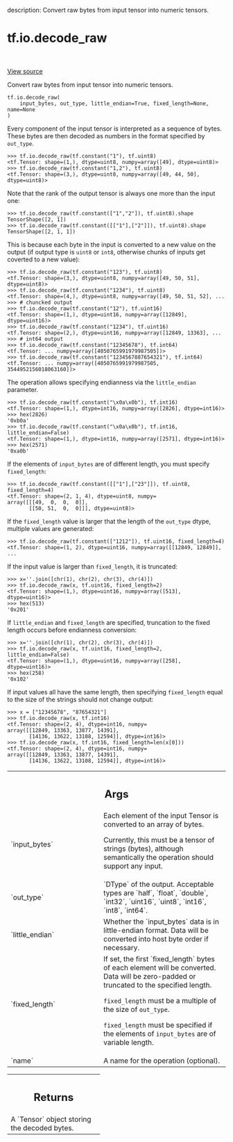 description: Convert raw bytes from input tensor into numeric tensors.

<div itemscope itemtype="http://developers.google.com/ReferenceObject">
<meta itemprop="name" content="tf.io.decode_raw" />
<meta itemprop="path" content="Stable" />
</div>

# tf.io.decode_raw

<!-- Insert buttons and diff -->

<table class="tfo-notebook-buttons tfo-api nocontent" align="left">

</table>

<a target="_blank" class="external" href="/code/stable/tensorflow/python/ops/parsing_ops.py">View source</a>



Convert raw bytes from input tensor into numeric tensors.

<pre class="devsite-click-to-copy prettyprint lang-py tfo-signature-link">
<code>tf.io.decode_raw(
    input_bytes, out_type, little_endian=True, fixed_length=None, name=None
)
</code></pre>



<!-- Placeholder for "Used in" -->

Every component of the input tensor is interpreted as a sequence of bytes.
These bytes are then decoded as numbers in the format specified by `out_type`.

```
>>> tf.io.decode_raw(tf.constant("1"), tf.uint8)
<tf.Tensor: shape=(1,), dtype=uint8, numpy=array([49], dtype=uint8)>
>>> tf.io.decode_raw(tf.constant("1,2"), tf.uint8)
<tf.Tensor: shape=(3,), dtype=uint8, numpy=array([49, 44, 50], dtype=uint8)>
```

Note that the rank of the output tensor is always one more than the input one:

```
>>> tf.io.decode_raw(tf.constant(["1","2"]), tf.uint8).shape
TensorShape([2, 1])
>>> tf.io.decode_raw(tf.constant([["1"],["2"]]), tf.uint8).shape
TensorShape([2, 1, 1])
```

This is because each byte in the input is converted to a new value on the
output (if output type is `uint8` or `int8`, otherwise chunks of inputs get
coverted to a new value):

```
>>> tf.io.decode_raw(tf.constant("123"), tf.uint8)
<tf.Tensor: shape=(3,), dtype=uint8, numpy=array([49, 50, 51], dtype=uint8)>
>>> tf.io.decode_raw(tf.constant("1234"), tf.uint8)
<tf.Tensor: shape=(4,), dtype=uint8, numpy=array([49, 50, 51, 52], ...
>>> # chuncked output
>>> tf.io.decode_raw(tf.constant("12"), tf.uint16)
<tf.Tensor: shape=(1,), dtype=uint16, numpy=array([12849], dtype=uint16)>
>>> tf.io.decode_raw(tf.constant("1234"), tf.uint16)
<tf.Tensor: shape=(2,), dtype=uint16, numpy=array([12849, 13363], ...
>>> # int64 output
>>> tf.io.decode_raw(tf.constant("12345678"), tf.int64)
<tf.Tensor: ... numpy=array([4050765991979987505])>
>>> tf.io.decode_raw(tf.constant("1234567887654321"), tf.int64)
<tf.Tensor: ... numpy=array([4050765991979987505, 3544952156018063160])>
```

The operation allows specifying endianness via the `little_endian` parameter.

```
>>> tf.io.decode_raw(tf.constant("\x0a\x0b"), tf.int16)
<tf.Tensor: shape=(1,), dtype=int16, numpy=array([2826], dtype=int16)>
>>> hex(2826)
'0xb0a'
>>> tf.io.decode_raw(tf.constant("\x0a\x0b"), tf.int16, little_endian=False)
<tf.Tensor: shape=(1,), dtype=int16, numpy=array([2571], dtype=int16)>
>>> hex(2571)
'0xa0b'
```

If the elements of `input_bytes` are of different length, you must specify
`fixed_length`:

```
>>> tf.io.decode_raw(tf.constant([["1"],["23"]]), tf.uint8, fixed_length=4)
<tf.Tensor: shape=(2, 1, 4), dtype=uint8, numpy=
array([[[49,  0,  0,  0]],
       [[50, 51,  0,  0]]], dtype=uint8)>
```

If the `fixed_length` value is larger that the length of the `out_type` dtype,
multiple values are generated:

```
>>> tf.io.decode_raw(tf.constant(["1212"]), tf.uint16, fixed_length=4)
<tf.Tensor: shape=(1, 2), dtype=uint16, numpy=array([[12849, 12849]], ...
```

If the input value is larger than `fixed_length`, it is truncated:

```
>>> x=''.join([chr(1), chr(2), chr(3), chr(4)])
>>> tf.io.decode_raw(x, tf.uint16, fixed_length=2)
<tf.Tensor: shape=(1,), dtype=uint16, numpy=array([513], dtype=uint16)>
>>> hex(513)
'0x201'
```

If `little_endian` and `fixed_length` are specified, truncation to the fixed
length occurs before endianness conversion:

```
>>> x=''.join([chr(1), chr(2), chr(3), chr(4)])
>>> tf.io.decode_raw(x, tf.uint16, fixed_length=2, little_endian=False)
<tf.Tensor: shape=(1,), dtype=uint16, numpy=array([258], dtype=uint16)>
>>> hex(258)
'0x102'
```

If input values all have the same length, then specifying `fixed_length`
equal to the size of the strings should not change output:

```
>>> x = ["12345678", "87654321"]
>>> tf.io.decode_raw(x, tf.int16)
<tf.Tensor: shape=(2, 4), dtype=int16, numpy=
array([[12849, 13363, 13877, 14391],
       [14136, 13622, 13108, 12594]], dtype=int16)>
>>> tf.io.decode_raw(x, tf.int16, fixed_length=len(x[0]))
<tf.Tensor: shape=(2, 4), dtype=int16, numpy=
array([[12849, 13363, 13877, 14391],
       [14136, 13622, 13108, 12594]], dtype=int16)>
```

<!-- Tabular view -->
 <table class="responsive fixed orange">
<colgroup><col width="214px"><col></colgroup>
<tr><th colspan="2"><h2 class="add-link">Args</h2></th></tr>

<tr>
<td>
`input_bytes`
</td>
<td>
  Each element of the input Tensor is converted to an array of bytes.

Currently, this must be a tensor of strings (bytes), although semantically
the operation should support any input.
</td>
</tr><tr>
<td>
`out_type`
</td>
<td>
  `DType` of the output. Acceptable types are `half`, `float`, `double`,
`int32`, `uint16`, `uint8`, `int16`, `int8`, `int64`.
</td>
</tr><tr>
<td>
`little_endian`
</td>
<td>
  Whether the `input_bytes` data is in little-endian format. Data will be
converted into host byte order if necessary.
</td>
</tr><tr>
<td>
`fixed_length`
</td>
<td>
  If set, the first `fixed_length` bytes of each element will be converted.
Data will be zero-padded or truncated to the specified length.

`fixed_length` must be a multiple of the size of `out_type`.

`fixed_length` must be specified if the elements of `input_bytes` are of
variable length.
</td>
</tr><tr>
<td>
`name`
</td>
<td>
A name for the operation (optional).
</td>
</tr>
</table>



<!-- Tabular view -->
 <table class="responsive fixed orange">
<colgroup><col width="214px"><col></colgroup>
<tr><th colspan="2"><h2 class="add-link">Returns</h2></th></tr>
<tr class="alt">
<td colspan="2">
A `Tensor` object storing the decoded bytes.
</td>
</tr>

</table>


